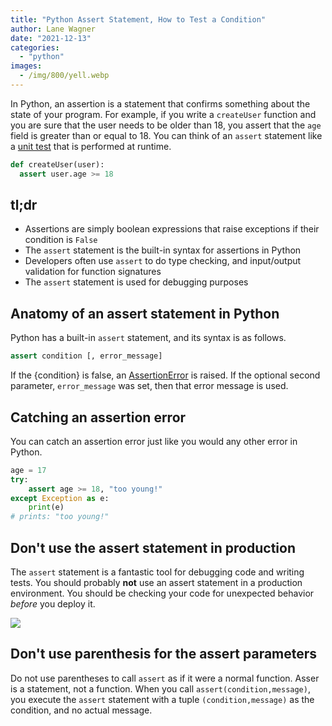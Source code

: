 ```yaml
---
title: "Python Assert Statement, How to Test a Condition"
author: Lane Wagner
date: "2021-12-13"
categories: 
  - "python"
images:
  - /img/800/yell.webp
---
```


In Python, an assertion is a statement that confirms something about the state of your program. For example, if you write a `createUser` function and you are sure that the user needs to be older than 18, you assert that the `age` field is greater than or equal to 18. You can think of an `assert` statement like a [unit test](/clean-code/writing-good-unit-tests-dont-mock-database-connections/) that is performed at runtime.

```py
def createUser(user):
  assert user.age >= 18
```

## tl;dr

- Assertions are simply boolean expressions that raise exceptions if their condition is `False`
- The `assert` statement is the built-in syntax for assertions in Python
- Developers often use `assert` to do type checking, and input/output validation for function signatures
- The `assert` statement is used for debugging purposes

## Anatomy of an assert statement in Python

Python has a built-in `assert` statement, and its syntax is as follows.

```py
assert condition [, error_message]
```

If the {condition} is false, an [AssertionError](https://docs.python.org/3/library/exceptions.html#AssertionError) is raised. If the optional second parameter, `error_message` was set, then that error message is used.

## Catching an assertion error

You can catch an assertion error just like you would any other error in Python.

```py
age = 17
try:
    assert age >= 18, "too young!"
except Exception as e:
    print(e)
# prints: "too young!"
```

## Don't use the assert statement in production

The `assert` statement is a fantastic tool for debugging code and writing tests. You should probably **not** use an assert statement in a production environment. You should be checking your code for unexpected behavior _before_ you deploy it.

![](/img/800/test-in-production-meme.jpeg)

## Don't use parenthesis for the assert parameters

Do not use parentheses to call `assert` as if it were a normal function. Asser is a statement, not a function. When you call `assert(condition,message)`, you execute the `assert` statement with a tuple `(condition,message)` as the condition, and no actual message.
